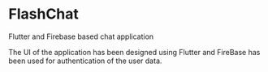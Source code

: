 # FlashChat
Flutter and Firebase based chat application 

The UI of the application has been designed using Flutter and FireBase has been used for authentication of the user data. 

